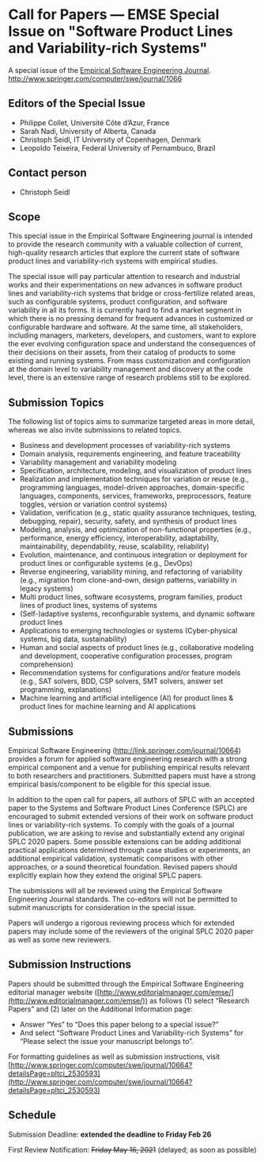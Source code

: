 # Call for Papers — EMSE Special Issue on "Software Product Lines and Variability-rich Systems"

A special issue of the [Empirical Software Engineering Journal](https://www.springer.com/journal/10664). <br/>
http://www.springer.com/computer/swe/journal/1066

## Editors of the Special Issue
* Philippe Collet, Université Côte d’Azur, France
* Sarah Nadi, University of Alberta, Canada
* Christoph Seidl, IT University of Copenhagen, Denmark
* Leopoldo Teixeira, Federal University of Pernambuco, Brazil

## Contact person
* Christoph Seidl <chse AT itu DOT dk>

## Scope

This special issue in the Empirical Software Engineering journal is intended to provide the research community with a valuable collection of current, high-quality research articles that explore the current state of software product lines and variability-rich systems with empirical studies.

The special issue will pay particular attention to research and industrial works and their experimentations on new advances in software product lines and variability-rich systems that bridge or cross-fertilize related areas, such as configurable systems, product configuration, and software variability in all its forms. It is currently hard to find a market segment in which there is no pressing demand for frequent advances in customized or configurable hardware and software. At the same time, all stakeholders, including managers, marketers, developers, and customers, want to explore the ever evolving configuration space and understand the consequences of their decisions on their assets, from their catalog of products to some existing and running systems. From mass customization and configuration at the domain level to variability management and discovery at the code level, there is an extensive range of research problems still to be explored.

## Submission Topics
The following list of topics aims to summarize targeted areas in more detail, whereas we also invite submissions to related topics.
* Business and development processes of variability-rich systems
* Domain analysis, requirements engineering, and feature traceability
* Variability management and variability modeling
* Specification, architecture, modeling, and visualization of product lines
* Realization and implementation techniques for variation or reuse (e.g., programming languages, model-driven approaches, domain-specific languages, components, services, frameworks, preprocessors, feature toggles, version or variation control systems)
* Validation, verification (e.g., static quality assurance techniques, testing, debugging, repair), security, safety, and synthesis of product lines
* Modeling, analysis, and optimization of non-functional properties (e.g., performance, energy efficiency, interoperability, adaptability, maintainability, dependability, reuse, scalability, reliability)
* Evolution, maintenance, and continuous integration or deployment for product lines or configurable systems (e.g., DevOps)
* Reverse engineering, variability mining, and refactoring of variability (e.g., migration from clone-and-own, design patterns, variability in legacy systems)
* Multi product lines, software ecosystems, program families, product lines of product lines, systems of systems
* (Self-)adaptive systems, reconfigurable systems, and dynamic software product lines
* Applications to emerging technologies or systems (Cyber-physical systems, big data, sustainability)
* Human and social aspects of product lines (e.g., collaborative modeling and development, cooperative configuration processes, program comprehension)
* Recommendation systems for configurations and/or feature models (e.g., SAT solvers, BDD, CSP solvers, SMT solvers, answer set programming, explanations)
* Machine learning and artificial intelligence (AI)  for product lines & product lines for machine learning and AI applications

## Submissions
Empirical Software Engineering (http://link.springer.com/journal/10664) provides a forum for applied software engineering research with a strong empirical component and a venue for publishing empirical results relevant to both researchers and practitioners. Submitted papers must have a strong empirical basis/component to be eligible for this special issue.

In addition to the open call for papers, all authors of SPLC with an accepted paper to the Systems and Software Product Lines Conference (SPLC) are encouraged to submit extended versions of their work on software product lines or variability-rich systems. To comply with the goals of a journal publication, we are asking to revise and substantially extend any original SPLC 2020 papers. Some possible extensions can be adding additional practical applications determined through case studies or experiments, an additional empirical validation, systematic comparisons with other approaches, or a sound theoretical foundation. Revised papers should explicitly explain how they extend the original SPLC papers.

The submissions will all be reviewed using the Empirical Software Engineering Journal standards. The co-editors will not be permitted to submit manuscripts for consideration in the special issue.

Papers will undergo a rigorous reviewing process which for extended papers may include some of the reviewers of the original SPLC 2020 paper as well as some new reviewers.

## Submission Instructions
Papers should be submitted through the Empirical Software Engineering editorial manager website ([http://www.editorialmanager.com/emse/](http://www.editorialmanager.com/emse/)) as follows (1) select “Research Papers” and (2) later on the Additional Information page:
- Answer “Yes” to “Does this paper belong to a special issue?”
- And select “Software Product Lines and Variability-rich Systems” for “Please select the issue your manuscript belongs to”.

For formatting guidelines as well as submission instructions, visit
[http://www.springer.com/computer/swe/journal/10664?detailsPage=pltci_2530593](http://www.springer.com/computer/swe/journal/10664?detailsPage=pltci_2530593)

## Schedule
Submission Deadline: 	**extended the deadline to Friday Feb 26**

First Review Notification:	~~Friday May 16, 2021~~ (delayed; as soon as possible)

